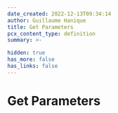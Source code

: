 ```yaml
---
date_created: 2022-12-13T09:34:14
author: Guillaume Hanique
title: Get Parameters
pcx_content_type: definition
summary: >-

hidden: true
has_more: false
has_links: false
---
```


# Get Parameters
